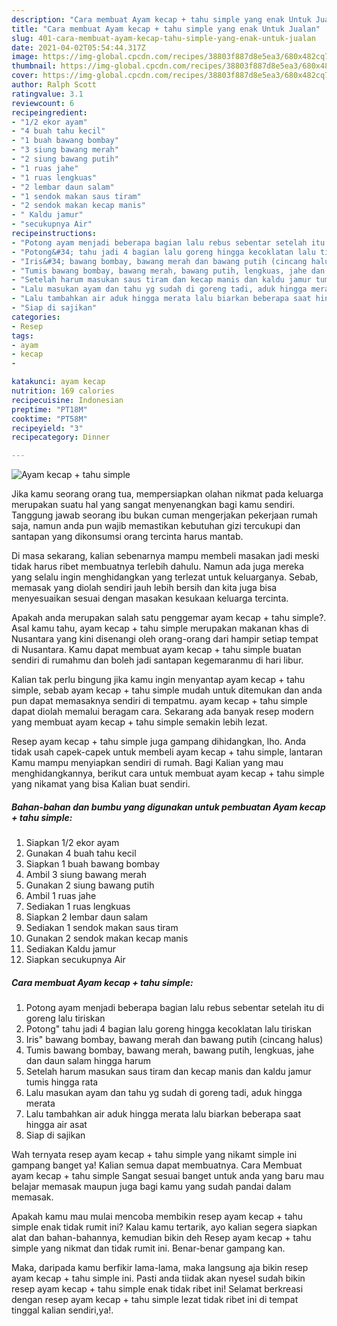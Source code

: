 ```yaml
---
description: "Cara membuat Ayam kecap + tahu simple yang enak Untuk Jualan"
title: "Cara membuat Ayam kecap + tahu simple yang enak Untuk Jualan"
slug: 401-cara-membuat-ayam-kecap-tahu-simple-yang-enak-untuk-jualan
date: 2021-04-02T05:54:44.317Z
image: https://img-global.cpcdn.com/recipes/38803f887d8e5ea3/680x482cq70/ayam-kecap-tahu-simple-foto-resep-utama.jpg
thumbnail: https://img-global.cpcdn.com/recipes/38803f887d8e5ea3/680x482cq70/ayam-kecap-tahu-simple-foto-resep-utama.jpg
cover: https://img-global.cpcdn.com/recipes/38803f887d8e5ea3/680x482cq70/ayam-kecap-tahu-simple-foto-resep-utama.jpg
author: Ralph Scott
ratingvalue: 3.1
reviewcount: 6
recipeingredient:
- "1/2 ekor ayam"
- "4 buah tahu kecil"
- "1 buah bawang bombay"
- "3 siung bawang merah"
- "2 siung bawang putih"
- "1 ruas jahe"
- "1 ruas lengkuas"
- "2 lembar daun salam"
- "1 sendok makan saus tiram"
- "2 sendok makan kecap manis"
- " Kaldu jamur"
- "secukupnya Air"
recipeinstructions:
- "Potong ayam menjadi beberapa bagian lalu rebus sebentar setelah itu di goreng lalu tiriskan"
- "Potong&#34; tahu jadi 4 bagian lalu goreng hingga kecoklatan lalu tiriskan"
- "Iris&#34; bawang bombay, bawang merah dan bawang putih (cincang halus)"
- "Tumis bawang bombay, bawang merah, bawang putih, lengkuas, jahe dan daun salam hingga harum"
- "Setelah harum masukan saus tiram dan kecap manis dan kaldu jamur tumis hingga rata"
- "Lalu masukan ayam dan tahu yg sudah di goreng tadi, aduk hingga merata"
- "Lalu tambahkan air aduk hingga merata lalu biarkan beberapa saat hingga air asat"
- "Siap di sajikan"
categories:
- Resep
tags:
- ayam
- kecap
- 

katakunci: ayam kecap  
nutrition: 169 calories
recipecuisine: Indonesian
preptime: "PT18M"
cooktime: "PT58M"
recipeyield: "3"
recipecategory: Dinner

---
```



![Ayam kecap + tahu simple](https://img-global.cpcdn.com/recipes/38803f887d8e5ea3/680x482cq70/ayam-kecap-tahu-simple-foto-resep-utama.jpg)

Jika kamu seorang orang tua, mempersiapkan olahan nikmat pada keluarga merupakan suatu hal yang sangat menyenangkan bagi kamu sendiri. Tanggung jawab seorang ibu bukan cuman mengerjakan pekerjaan rumah saja, namun anda pun wajib memastikan kebutuhan gizi tercukupi dan santapan yang dikonsumsi orang tercinta harus mantab.

Di masa  sekarang, kalian sebenarnya mampu membeli masakan jadi meski tidak harus ribet membuatnya terlebih dahulu. Namun ada juga mereka yang selalu ingin menghidangkan yang terlezat untuk keluarganya. Sebab, memasak yang diolah sendiri jauh lebih bersih dan kita juga bisa menyesuaikan sesuai dengan masakan kesukaan keluarga tercinta. 



Apakah anda merupakan salah satu penggemar ayam kecap + tahu simple?. Asal kamu tahu, ayam kecap + tahu simple merupakan makanan khas di Nusantara yang kini disenangi oleh orang-orang dari hampir setiap tempat di Nusantara. Kamu dapat membuat ayam kecap + tahu simple buatan sendiri di rumahmu dan boleh jadi santapan kegemaranmu di hari libur.

Kalian tak perlu bingung jika kamu ingin menyantap ayam kecap + tahu simple, sebab ayam kecap + tahu simple mudah untuk ditemukan dan anda pun dapat memasaknya sendiri di tempatmu. ayam kecap + tahu simple dapat diolah memalui beragam cara. Sekarang ada banyak resep modern yang membuat ayam kecap + tahu simple semakin lebih lezat.

Resep ayam kecap + tahu simple juga gampang dihidangkan, lho. Anda tidak usah capek-capek untuk membeli ayam kecap + tahu simple, lantaran Kamu mampu menyiapkan sendiri di rumah. Bagi Kalian yang mau menghidangkannya, berikut cara untuk membuat ayam kecap + tahu simple yang nikamat yang bisa Kalian buat sendiri.

<!--inarticleads1-->

##### Bahan-bahan dan bumbu yang digunakan untuk pembuatan Ayam kecap + tahu simple:

1. Siapkan 1/2 ekor ayam
1. Gunakan 4 buah tahu kecil
1. Siapkan 1 buah bawang bombay
1. Ambil 3 siung bawang merah
1. Gunakan 2 siung bawang putih
1. Ambil 1 ruas jahe
1. Sediakan 1 ruas lengkuas
1. Siapkan 2 lembar daun salam
1. Sediakan 1 sendok makan saus tiram
1. Gunakan 2 sendok makan kecap manis
1. Sediakan  Kaldu jamur
1. Siapkan secukupnya Air




<!--inarticleads2-->

##### Cara membuat Ayam kecap + tahu simple:

1. Potong ayam menjadi beberapa bagian lalu rebus sebentar setelah itu di goreng lalu tiriskan
1. Potong&#34; tahu jadi 4 bagian lalu goreng hingga kecoklatan lalu tiriskan
1. Iris&#34; bawang bombay, bawang merah dan bawang putih (cincang halus)
1. Tumis bawang bombay, bawang merah, bawang putih, lengkuas, jahe dan daun salam hingga harum
1. Setelah harum masukan saus tiram dan kecap manis dan kaldu jamur tumis hingga rata
1. Lalu masukan ayam dan tahu yg sudah di goreng tadi, aduk hingga merata
1. Lalu tambahkan air aduk hingga merata lalu biarkan beberapa saat hingga air asat
1. Siap di sajikan




Wah ternyata resep ayam kecap + tahu simple yang nikamt simple ini gampang banget ya! Kalian semua dapat membuatnya. Cara Membuat ayam kecap + tahu simple Sangat sesuai banget untuk anda yang baru mau belajar memasak maupun juga bagi kamu yang sudah pandai dalam memasak.

Apakah kamu mau mulai mencoba membikin resep ayam kecap + tahu simple enak tidak rumit ini? Kalau kamu tertarik, ayo kalian segera siapkan alat dan bahan-bahannya, kemudian bikin deh Resep ayam kecap + tahu simple yang nikmat dan tidak rumit ini. Benar-benar gampang kan. 

Maka, daripada kamu berfikir lama-lama, maka langsung aja bikin resep ayam kecap + tahu simple ini. Pasti anda tiidak akan nyesel sudah bikin resep ayam kecap + tahu simple enak tidak ribet ini! Selamat berkreasi dengan resep ayam kecap + tahu simple lezat tidak ribet ini di tempat tinggal kalian sendiri,ya!.

